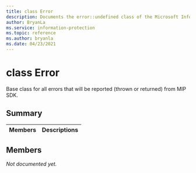 ```yaml
---
title: class Error 
description: Documents the error::undefined class of the Microsoft Information Protection (MIP) SDK.
author: BryanLa
ms.service: information-protection
ms.topic: reference
ms.author: bryanla
ms.date: 04/23/2021
---
```


# class Error 
Base class for all errors that will be reported (thrown or returned) from MIP SDK.
  
## Summary
 Members                        | Descriptions                                
--------------------------------|---------------------------------------------
  
## Members
_Not documented yet._
